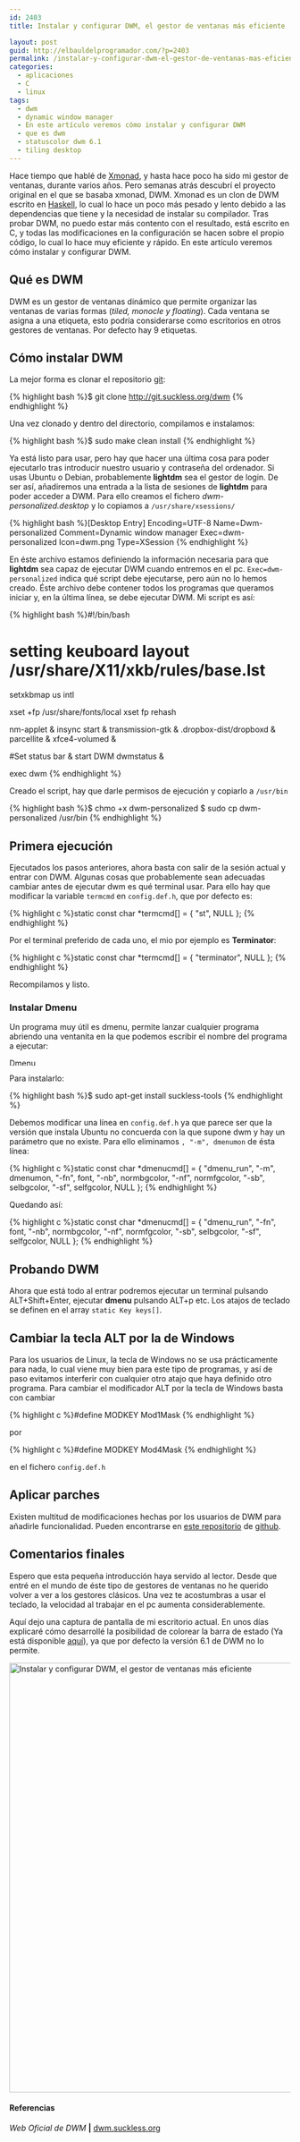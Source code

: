 ```yaml
---
id: 2403
title: Instalar y configurar DWM, el gestor de ventanas más eficiente

layout: post
guid: http://elbauldelprogramador.com/?p=2403
permalink: /instalar-y-configurar-dwm-el-gestor-de-ventanas-mas-eficiente/
categories:
  - aplicaciones
  - C
  - linux
tags:
  - dwm
  - dynamic window manager
  - En este artículo veremos cómo instalar y configurar DWM
  - que es dwm
  - statuscolor dwm 6.1
  - tiling desktop
---
```

Hace tiempo que hablé de [Xmonad][1], y hasta hace poco ha sido mi gestor de ventanas, durante varios años. Pero semanas atrás descubrí el proyecto original en el que se basaba xmonad, DWM. Xmonad es un clon de DWM escrito en <a href="http://www.haskell.org/haskellwiki/Haskell" title="Web de Haskell" target="_blank">Haskell</a>, lo cual lo hace un poco más pesado y lento debido a las dependencias que tiene y la necesidad de instalar su compilador. Tras probar DWM, no puedo estar más contento con el resultado, está escrito en C, y todas las modificaciones en la configuración se hacen sobre el propio código, lo cual lo hace muy eficiente y rápido. En este artículo veremos cómo instalar y configurar DWM.

<!--more-->

## Qué es DWM

DWM es un gestor de ventanas dinámico que permite organizar las ventanas de varias formas (*tiled, monocle y floating*). Cada ventana se asigna a una etiqueta, esto podría considerarse como escritorios en otros gestores de ventanas. Por defecto hay 9 etiquetas.

## Cómo instalar DWM

La mejor forma es clonar el repositorio [git][2]:

{% highlight bash %}$ git clone http://git.suckless.org/dwm
{% endhighlight %}

Una vez clonado y dentro del directorio, compilamos e instalamos:

{% highlight bash %}$ sudo make clean install
{% endhighlight %}

Ya está listo para usar, pero hay que hacer una última cosa para poder ejecutarlo tras introducir nuestro usuario y contraseña del ordenador. Si usas Ubuntu o Debian, probablemente **lightdm** sea el gestor de login. De ser así, añadiremos una entrada a la lista de sesiones de **lightdm** para poder acceder a DWM. Para ello creamos el fichero *dwm-personalized.desktop* y lo copiamos a `/usr/share/xsessions/`

{% highlight bash %}[Desktop Entry]
Encoding=UTF-8
Name=Dwm-personalized
Comment=Dynamic window manager
Exec=dwm-personalized
Icon=dwm.png
Type=XSession
{% endhighlight %}

En éste archivo estamos definiendo la información necesaria para que **lightdm** sea capaz de ejecutar DWM cuando entremos en el pc. `Exec=dwm-personalized` indica qué script debe ejecutarse, pero aún no lo hemos creado. Éste archivo debe contener todos los programas que queramos iniciar y, en la última línea, se debe ejecutar DWM. Mi script es así:

{% highlight bash %}#!/bin/bash

# setting keuboard layout /usr/share/X11/xkb/rules/base.lst
setxkbmap us intl

xset +fp /usr/share/fonts/local
xset fp rehash

nm-applet &#038;
insync start &#038;
transmission-gtk &#038;
.dropbox-dist/dropboxd &#038;
parcellite &#038;
xfce4-volumed &#038;

#Set status bar &#038; start DWM
dwmstatus &#038;

exec dwm
{% endhighlight %}

Creado el script, hay que darle permisos de ejecución y copiarlo a `/usr/bin`

{% highlight bash %}$ chmo +x dwm-personalized
$ sudo cp dwm-personalized /usr/bin
{% endhighlight %}

## Primera ejecución

Ejecutados los pasos anteriores, ahora basta con salir de la sesión actual y entrar con DWM. Algunas cosas que probablemente sean adecuadas cambiar antes de ejecutar dwm es qué terminal usar. Para ello hay que modificar la variable `termcmd` en `config.def.h`, que por defecto es:

{% highlight c %}static const char *termcmd[]  = { "st", NULL };
{% endhighlight %}

Por el terminal preferido de cada uno, el mio por ejemplo es **Terminator**:

{% highlight c %}static const char *termcmd[]  = { "terminator", NULL };
{% endhighlight %}

Recompilamos y listo.

### Instalar Dmenu

Un programa muy útil es dmenu, permite lanzar cualquier programa abriendo una ventanita en la que podemos escribir el nombre del programa a ejecutar:

<img src="http://elbauldelprogramador.com/content/uploads/2014/07/dmenu.png" alt="Dmenu" width="478" height="13" class="alignleft size-full wp-image-2405" />

Para instalarlo:

{% highlight bash %}$ sudo apt-get install suckless-tools
{% endhighlight %}

Debemos modificar una línea en `config.def.h` ya que parece ser que la versión que instala Ubuntu no concuerda con la que supone dwm y hay un parámetro que no existe. Para ello eliminamos `, "-m", dmenumon` de ésta línea:

{% highlight c %}static const char *dmenucmd[] = { "dmenu_run", "-m", dmenumon, "-fn", font, "-nb", normbgcolor, "-nf", normfgcolor, "-sb", selbgcolor, "-sf", selfgcolor, NULL };
{% endhighlight %}

Quedando así:

{% highlight c %}static const char *dmenucmd[] = { "dmenu_run", "-fn", font, "-nb", normbgcolor, "-nf", normfgcolor, "-sb", selbgcolor, "-sf", selfgcolor, NULL };
{% endhighlight %}

## Probando DWM

Ahora que está todo al entrar podremos ejecutar un terminal pulsando ALT+Shift+Enter, ejecutar **dmenu** pulsando ALT+p etc. Los atajos de teclado se definen en el array `static Key keys[]`.

## Cambiar la tecla ALT por la de Windows

Para los usuarios de Linux, la tecla de Windows no se usa prácticamente para nada, lo cual viene muy bien para este tipo de programas, y así de paso evitamos interferir con cualquier otro atajo que haya definido otro programa. Para cambiar el modificador ALT por la tecla de Windows basta con cambiar 

{% highlight c %}#define MODKEY Mod1Mask
{% endhighlight %}

por 

{% highlight c %}#define MODKEY Mod4Mask
{% endhighlight %}

en el fichero `config.def.h`

## Aplicar parches

Existen multitud de modificaciones hechas por los usuarios de DWM para añadirle funcionalidad. Pueden encontrarse en <a href="https://github.com/jceb/dwm-clean-patches" title="Clean patches" target="_blank">este repositorio</a> de [github][3].

## Comentarios finales

Espero que esta pequeña introducción haya servido al lector. Desde que entré en el mundo de éste tipo de gestores de ventanas no he querido volver a ver a los gestores clásicos. Una vez te acostumbras a usar el teclado, la velocidad al trabajar en el pc aumenta considerablemente.

Aquí dejo una captura de pantalla de mi escritorio actual. En unos días explicaré cómo desarrollé la posibilidad de colorear la barra de estado (Ya está disponible [aquí][4]), ya que por defecto la versión 6.1 de DWM no lo permite.

[<img src="http://elbauldelprogramador.com/content/uploads/2014/07/Instalar-y-configurar-DWM-el-gestor-de-ventanas-más-eficiente1.png" alt="Instalar y configurar DWM, el gestor de ventanas más eficiente" width="1280" height="768" class="aligncenter size-full wp-image-2407" />][5]

#### Referencias

*Web Oficial de DWM* **|** <a href="" target="_blank">dwm.suckless.org</a> 



 [1]: http://elbauldelprogramador.com/configurar-xmonad-con-trayer-y-fondo-de-pantalla-aleatorio/ "Configurar xmonad con trayer y fondo de pantalla aleatorio"
 [2]: http://elbauldelprogramador.com/mini-tutorial-y-chuleta-de-comandos-git/ "Git: Mini Tutorial y chuleta de comandos"
 [3]: http://elbauldelprogramador.com/la-generacion-github-por-que-ahora-todos-estamos-en-el-opensource/ "La generación GitHub: Por qué ahora todos estamos en el opensource"
 [4]: http://elbauldelprogramador.com/statuscolor-dwm-6-1/ "Colorear la barra de estado con Simple StatusColor en DWM 6.1"
 [5]: http://elbauldelprogramador.com/content/uploads/2014/07/Instalar-y-configurar-DWM-el-gestor-de-ventanas-más-eficiente1.png